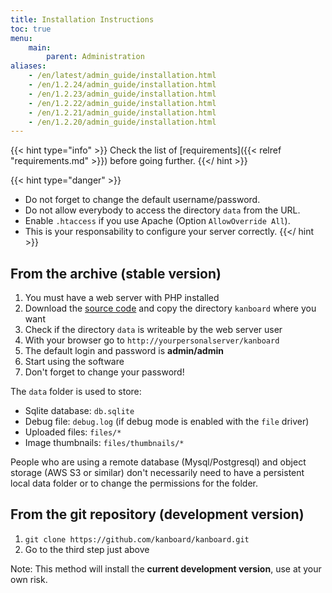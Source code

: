 ```yaml
---
title: Installation Instructions
toc: true
menu:
    main:
        parent: Administration
aliases:
    - /en/latest/admin_guide/installation.html
    - /en/1.2.24/admin_guide/installation.html
    - /en/1.2.23/admin_guide/installation.html
    - /en/1.2.22/admin_guide/installation.html
    - /en/1.2.21/admin_guide/installation.html
    - /en/1.2.20/admin_guide/installation.html
---
```


{{< hint type="info" >}}
Check the list of [requirements]({{< relref "requirements.md" >}})
before going further.
{{</ hint >}}

{{< hint type="danger" >}}
- Do not forget to change the default username/password.
- Do not allow everybody to access the directory `data` from the URL.
- Enable `.htaccess` if you use Apache (Option `AllowOverride All`).
- This is your responsability to configure your server correctly.
{{</ hint >}}

From the archive (stable version)
---------------------------------

1.  You must have a web server with PHP installed
2.  Download the [source
    code](https://github.com/kanboard/kanboard/releases/latest) and copy
    the directory `kanboard` where you want
3.  Check if the directory `data` is writeable by the web server user
4.  With your browser go to `http://yourpersonalserver/kanboard`
5.  The default login and password is **admin/admin**
6.  Start using the software
7.  Don't forget to change your password!

The `data` folder is used to store:

- Sqlite database: `db.sqlite`
- Debug file: `debug.log` (if debug mode is enabled with the `file` driver)
- Uploaded files: `files/*`
- Image thumbnails: `files/thumbnails/*`

People who are using a remote database (Mysql/Postgresql) and object
storage (AWS S3 or similar) don't necessarily need to have a persistent
local data folder or to change the permissions for the folder.

From the git repository (development version)
---------------------------------------------

1. `git clone https://github.com/kanboard/kanboard.git`
2. Go to the third step just above

Note: This method will install the **current development version**, use at your own risk.
